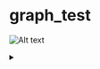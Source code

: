 # graph_test

![Alt text](https://g.gravizo.com/source/custom_mark?https%3A%2F%2Fraw.githubusercontent.com%2Fbenfoley%2Fgraph_test%2Fmaster%2FREADME.md)

<details> 
<summary></summary>
custom_mark
digraph G {
  f1 [label="Format 1: Elan"]
  f2 [label="Format 2: Transcriber"]
  f3 [label="Format 3: Praat"]
  conversion [shape="box", label="Conversion", fontsize="20"]
  standard   [shape="box", label="Standard format. JSON file"]
  normalise  [shape="box", label="Normalisation", fontsize="20"]
  norm_model [label="Normalisation rules"]
  pronunciation [shape="box", label="Pronunication", fontsize="20"]
  pron_model [label="Pronunciation rules"]
  kaldi      [shape="box", label="Kaldi", fontsize="20"]
  \
  f1 -> conversion
  f2 -> conversion
  f3 -> conversion
  conversion -> standard
  standard -> normalise [label="TEXT", fontcolor="green"]
  standard -> kaldi [label="AUDIO", fontcolor ="green"]
  norm_model -> normalise
  normalise -> pronunciation
  pron_model -> pronunciation
  pronunciation -> kaldi
  ;})
custom_mark
</details>